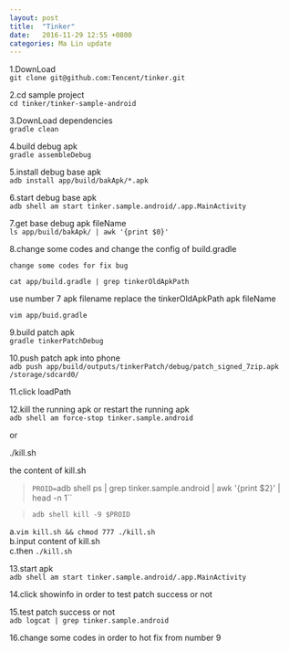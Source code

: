 ```yaml
---
layout: post
title:  "Tinker"
date:   2016-11-29 12:55 +0800
categories: Ma Lin update
---
```


1.DownLoad<br/>
`git clone git@github.com:Tencent/tinker.git`

2.cd sample project<br/>
`cd tinker/tinker-sample-android`

3.DownLoad dependencies<br/>
`gradle clean`

4.build debug apk<br/>
`gradle assembleDebug`

5.install debug base apk<br/>
`adb install app/build/bakApk/*.apk`

6.start debug base apk<br/>
`adb shell am start tinker.sample.android/.app.MainActivity`

7.get base debug apk fileName<br/>
`ls app/build/bakApk/ | awk '{print $0}'`

8.change some codes and change the config of build.gradle<br/>

`change some codes for fix bug`

`cat app/build.gradle | grep tinkerOldApkPath`

use number 7 apk filename replace the tinkerOldApkPath apk fileName<br/>

`vim app/buid.gradle`


9.build patch apk<br/>
`gradle tinkerPatchDebug`


10.push patch apk into phone<br/>
`adb push app/build/outputs/tinkerPatch/debug/patch_signed_7zip.apk /storage/sdcard0/`

11.click loadPath


12.kill the running apk or restart the running apk<br/>
`adb shell am force-stop tinker.sample.android`

or<br/>

./kill.sh<br/>

the content of kill.sh<br/>
>`PROID=`adb shell ps | grep tinker.sample.android | awk '{print $2}' | head -n 1``<br/>

>`adb shell kill -9 $PROID`

a.`vim kill.sh && chmod 777 ./kill.sh`<br/>
b.input content of kill.sh<br/>
c.then `./kill.sh`

13.start apk<br/>
`adb shell am start tinker.sample.android/.app.MainActivity`

14.click showinfo in order to test patch success or not

15.test patch success or not<br/>
`adb logcat | grep tinker.sample.android`

16.change some codes in order to hot fix from number 9
